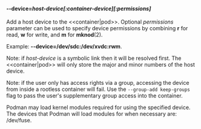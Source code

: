 #### **--device**=*host-device[:container-device][:permissions]*

Add a host device to the <<container|pod>>. Optional *permissions* parameter
can be used to specify device permissions by combining
**r** for read, **w** for write, and **m** for **mknod**(2).

Example: **--device=/dev/sdc:/dev/xvdc:rwm**.

Note: if _host-device_ is a symbolic link then it will be resolved first.
The <<container|pod>> will only store the major and minor numbers of the host device.

Note: if the user only has access rights via a group, accessing the device
from inside a rootless container will fail. Use the `--group-add keep-groups`
flag to pass the user's supplementary group access into the container.

Podman may load kernel modules required for using the specified
device. The devices that Podman will load modules for when necessary are:
/dev/fuse.
